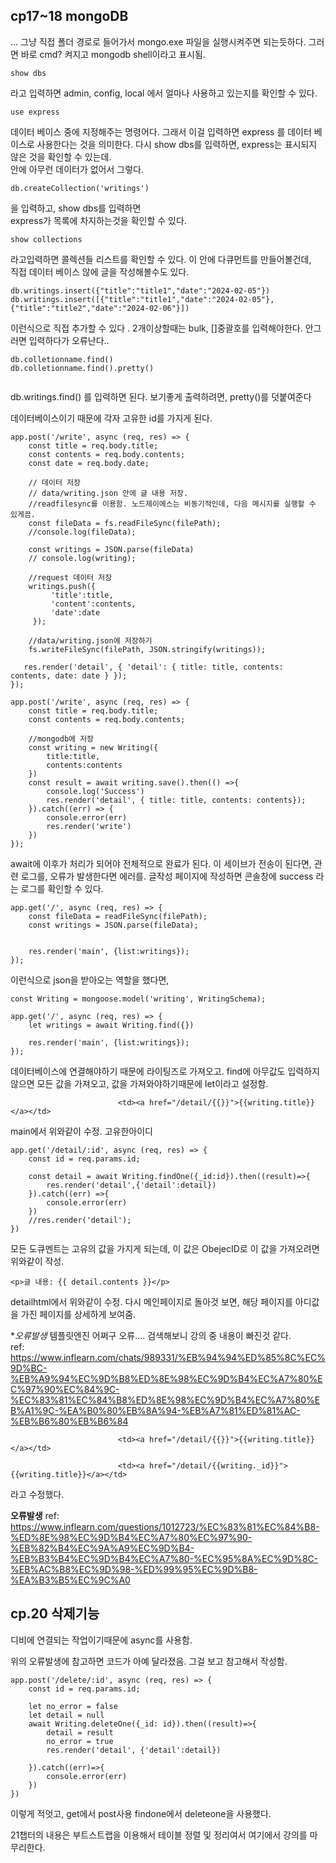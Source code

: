 cp17~18 mongoDB
---
...
그냥 직접 폴더 경로로 들어가서 mongo.exe 파일을 실행시켜주면 되는듯하다.
그러면 바로 cmd? 켜지고 mongodb shell이라고 표시됨. 

```
show dbs
```
라고 입력하면 admin, config, local 에서 얼마나 사용하고 있는지를 확인할 수 있다.

```
use express
```
데이터 베이스 중에 지정해주는 명령어다. 그래서 이걸 입력하면 express 를 데이터 베이스로 사용한다는 것을 의미한다.
다시 show dbs를 입력하면, express는 표시되지 않은 것을 확인할 수 있는데.  
안에 아무런 데이터가 없어서 그렇다. 


```
db.createCollection('writings')
```
을 입력하고, show dbs를 입력하면   
express가 목록에 차지하는것을 확인할 수 있다.  

```
show collections
```
라고입력하면 콜렉션들 리스트를 확인할 수 있다. 
이 안에 다큐먼트를 만들어볼건데,   
직접 데이터 베이스 않에 글을 작성해볼수도 있다. 	

```
db.writings.insert({"title":"title1","date":"2024-02-05"})
db.writings.insert([{"title":"title1","date":"2024-02-05"},{"title":"title2","date":"2024-02-06"}])

```
이런식으로 직접 추가할 수 있다 . 2개이상할때는 bulk, []중괄호를 입력해야한다. 안그러면 입력하다가 오류난다..   

```
db.colletionname.find()
db.colletionname.find().pretty()


```

db.writings.find() 를 입력하면 된다. 보기좋게 출력하려면, pretty()를 덧붙여준다

데이터베이스이기 때문에 각자 고유한 id를 가지게 된다.  





```
app.post('/write', async (req, res) => {
    const title = req.body.title;
    const contents = req.body.contents;
    const date = req.body.date;

    // 데이터 저장
    // data/writing.json 안에 글 내용 저장.
    //readfilesync를 이용함. 노드제이에스는 비동기적인데, 다음 메시지를 실행할 수 있게끔.
    const fileData = fs.readFileSync(filePath);
    //console.log(fileData);

    const writings = JSON.parse(fileData)
    // console.log(writing);

    //request 데이터 저장
    writings.push({
         'title':title,
         'content':contents,
         'date':date
     });

    //data/writing.json에 저장하기
    fs.writeFileSync(filePath, JSON.stringify(writings));

   res.render('detail', { 'detail': { title: title, contents: contents, date: date } });
});
```

```
app.post('/write', async (req, res) => {
    const title = req.body.title;
    const contents = req.body.contents;

    //mongodb에 저장
    const writing = new Writing({
        title:title,
        contents:contents
    })
    const result = await writing.save().then(() =>{
        console.log('Success')
        res.render('detail', { title: title, contents: contents});
    }).catch((err) => {
        console.error(err)
        res.render('write')
    })
});
```
await에 이후가 처리가 되어야 전체적으로 완료가 된다. 이 세이브가 전송이 된다면,  관련 로그를,  오류가 발생한다면 에러를. 
글작성 페이지에 작성하면 콘솔창에 success 라는 로그를 확인할 수 있다.


```
app.get('/', async (req, res) => {
    const fileData = readFileSync(filePath);
    const writings = JSON.parse(fileData);


    res.render('main', {list:writings});
});
```
이런식으로 json을 받아오는 역할을 했다면, 


```
const Writing = mongoose.model('writing', WritingSchema);

app.get('/', async (req, res) => {
    let writings = await Writing.find({})

    res.render('main', {list:writings});
});
```

데이터베이스에 연결해야하기 때문에 라이팅즈로 가져오고. 
find에 아무값도 입력하지 않으면 모든 값을 가져오고,
값을 가져와야하기때문에 let이라고 설정함. 

```
                        <td><a href="/detail/{{}}">{{writing.title}}</a></td>

```

main에서 위와같이 수정. 고유한아이디 

```
app.get('/detail/:id', async (req, res) => {
    const id = req.params.id;

    const detail = await Writing.findOne({_id:id}).then((result)=>{
        res.render('detail',{'detail':detail})
    }).catch((err) =>{
        console.error(err)
    })
    //res.render('detail');
})
```

모든 도큐멘트는 고유의 값을 가지게 되는데, 이 값은 ObejecID로 이 값을 가져오려면 위와같이 작성.


```
<p>글 내용: {{ detail.contents }}</p>
```
detailhtml에서 위와같이 수정. 
다시 메인페이지로 돌아것 보면, 해당 페이지를 아디값을 가진 페이지를 상세하게 보여줌.  


**오류발생*
템플릿엔진 어쩌구 오류.... 검색해보니 강의 중 내용이 빠진것 같다.  
ref: https://www.inflearn.com/chats/989331/%EB%94%94%ED%85%8C%EC%9D%BC-%EB%A9%94%EC%9D%B8%ED%8E%98%EC%9D%B4%EC%A7%80%EC%97%90%EC%84%9C-%EC%83%81%EC%84%B8%ED%8E%98%EC%9D%B4%EC%A7%80%EB%A1%9C-%EA%B0%80%EB%8A%94-%EB%A7%81%ED%81%AC-%EB%B6%80%EB%B6%84

```
                        <td><a href="/detail/{{}}">{{writing.title}}</a></td>

```

```
                        <td><a href="/detail/{{writing._id}}">{{writing.title}}</a></td>

```

라고 수정했다. 


**오류발생**
ref: https://www.inflearn.com/questions/1012723/%EC%83%81%EC%84%B8-%ED%8E%98%EC%9D%B4%EC%A7%80%EC%97%90-%EB%82%B4%EC%9A%A9%EC%9D%B4-%EB%B3%B4%EC%9D%B4%EC%A7%80-%EC%95%8A%EC%9D%8C-%EB%AC%B8%EC%9D%98-%ED%99%95%EC%9D%B8-%EA%B3%B5%EC%9C%A0


cp.20 삭제기능
---

디비에 연결되는 작업이기때문에 async를 사용함. 

위의 오류발생에 참고하면 코드가 아예 달라졌음. 그걸 보고 참고해서 작성함. 

```
app.post('/delete/:id', async (req, res) => {
    const id = req.params.id;

    let no_error = false
    let detail = null
    await Writing.deleteOne({_id: id}).then((result)=>{
        detail = result
        no_error = true
        res.render('detail', {'detail':detail})

    }).catch((err)=>{
        console.error(err)
    })
})
```

이렇게 적엇고, get에서 post사용 findone에서 deleteone을 사용했다. 


21챕터의 내용은 부트스트랩을 이용해서 테이블 정렬 및 정리여서 여기에서 강의를 마무리한다.  